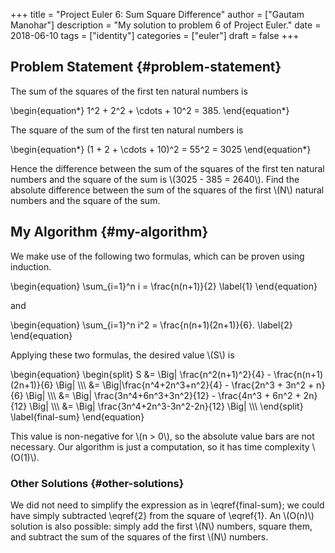 +++
title = "Project Euler 6: Sum Square Difference"
author = ["Gautam Manohar"]
description = "My solution to problem 6 of Project Euler."
date = 2018-06-10
tags = ["identity"]
categories = ["euler"]
draft = false
+++

## Problem Statement {#problem-statement}

The sum of the squares of the first ten natural numbers is

\begin{equation\*}
1^2 + 2^2 + \cdots + 10^2 = 385.
\end{equation\*}

The square of the sum of the first ten natural numbers is

\begin{equation\*}
(1 + 2 + \cdots + 10)^2 = 55^2 = 3025
\end{equation\*}

Hence the difference between the sum of the squares of the first ten natural
numbers and the square of the sum is \\(3025 - 385 = 2640\\). Find the absolute
difference between the sum of the squares of the first \\(N\\) natural numbers and
the square of the sum.


## My Algorithm {#my-algorithm}

We make use of the following two formulas, which can be proven using induction.

\begin{equation}
\sum\_{i=1}^n i = \frac{n(n+1)}{2}
\label{1}
\end{equation}

and

\begin{equation}
\sum\_{i=1}^n i^2 = \frac{n(n+1)(2n+1)}{6}.
\label{2}
\end{equation}

Applying these two formulas, the desired value \\(S\\) is

\begin{equation}
\begin{split}
S &= \Big| \frac{n^2(n+1)^2}{4} - \frac{n(n+1)(2n+1)}{6} \Big| \\\\\\
&= \Big|\frac{n^4+2n^3+n^2}{4} - \frac{2n^3 + 3n^2 + n}{6} \Big| \\\\\\
&= \Big| \frac{3n^4+6n^3+3n^2}{12} - \frac{4n^3 + 6n^2 + 2n}{12} \Big| \\\\\\
&= \Big| \frac{3n^4+2n^3-3n^2-2n}{12} \Big| \\\\\\
\end{split}
\label{final-sum}
\end{equation}

This value is non-negative for \\(n > 0\\), so the absolute value bars
are not necessary. Our algorithm is just a computation, so it has time
complexity \\(O(1)\\).


### Other Solutions {#other-solutions}

We did not need to simplify the expression as in \eqref{final-sum}; we could
have simply subtracted \eqref{2} from the square of \eqref{1}. An \\(O(n)\\)
solution is also possible: simply add the first \\(N\\) numbers, square them, and
subtract the sum of the squares of the first \\(N\\) numbers.